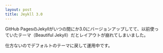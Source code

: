 ```yaml
---
layout: post
title: Jeykll 3.0
---
```


GitHub PagesのJekyllがいつの間にか3.0にバージョンアップしてて、以前使っていたテーマ（Beautiful Jekyll）だとレイアウトが崩れてしまいました。

仕方ないのでデフォルトのテーマに戻して運用中です。
